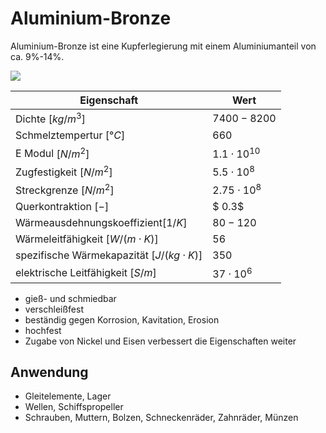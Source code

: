 # Aluminium-Bronze

Aluminium-Bronze ist eine Kupferlegierung mit einem Aluminiumanteil von ca. 9%-14%.

![](https://upload.wikimedia.org/wikipedia/commons/5/5e/AlubronzeCuAl20v500.png)

| Eigenschaft | Wert |
| ----------- | ---- |
| Dichte $[kg/m^3]$ | $7400-8200$ |
| Schmelztempertur $[°C]$ | $660$ |
| E Modul $[N/m^2]$ | $1.1\cdot 10^{10}$ |
| Zugfestigkeit $[N/m^2]$ |  $5.5\cdot 10^{8}$ |
| Streckgrenze $[N/m^2]$ | $2.75\cdot 10^{8}$ | 
| Querkontraktion $[-]$ | $ 0.3$ |
| Wärmeausdehnungskoeffizient$[1/K]$ | $80-120$ |
| Wärmeleitfähigkeit $[W/(m \cdot K)]$  |$56$  |
| spezifische Wärmekapazität $[J/(kg \cdot K)]$  | $350$  |
| elektrische Leitfähigkeit $[S/m]$ | $37 \cdot 10^6$|


- gieß- und schmiedbar
- verschleißfest
- beständig gegen Korrosion, Kavitation, Erosion
- hochfest
- Zugabe von Nickel und Eisen verbessert die Eigenschaften weiter

## Anwendung
- Gleitelemente, Lager
- Wellen, Schiffspropeller
- Schrauben, Muttern, Bolzen, Schneckenräder, Zahnräder, Münzen
